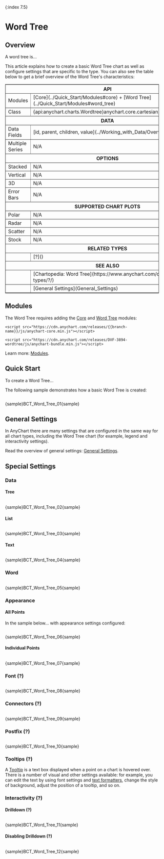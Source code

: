 {:index 7.5}
# Word Tree

## Overview

A word tree is...

This article explains how to create a basic Word Tree chart as well as configure settings that are specific to the type. You can also see the table below to get a brief overview of the Word Tree's characteristics:

<table border="1" class="seriesTABLE">
<tr><th colspan=2>API</th></tr>
<tr><td>Modules</td><td>[Core](../Quick_Start/Modules#core) + [Word Tree](../Quick_Start/Modules#word_tree)</td></tr>
<tr><td>Class</td><td>{api:anychart.charts.Wordtree}anychart.core.cartesian.series.Wordtree{api}</td></tr>
<tr><th colspan=2>DATA</th></tr>
<tr><td>Data Fields</td><td>[id, parent, children, value](../Working_with_Data/Overview)</td></tr>
<tr><td>Multiple Series</td><td>N/A</td></tr>
<tr><th colspan=2>OPTIONS</th></tr>
<tr><td>Stacked</td><td>N/A</td></tr>
<tr><td>Vertical</td><td>N/A</td></tr>
<tr><td>3D</td><td>N/A</td></tr>
<tr><td>Error Bars</td><td>N/A</td></tr>
<tr><th colspan=2>SUPPORTED CHART PLOTS</th></tr>
<tr><td>Polar</td><td>N/A</td></tr>
<tr><td>Radar</td><td>N/A</td></tr>
<tr><td>Scatter</td><td>N/A</td></tr>
<tr><td>Stock</td><td>N/A</td></tr>
<tr><th colspan=2>RELATED TYPES</th></tr>
<tr><td></td><td>[?]()</td></tr>
<tr><th colspan=2>SEE ALSO</th></tr>
<tr><td></td><td>[Chartopedia: Word Tree](https://www.anychart.com/chartopedia/chart-types/?/)</td></tr>
<tr><td></td><td>[General Settings](General_Settings)</td></tr>
</table>

## Modules

The Word Tree requires adding the [Core](../Quick_Start/Modules#core) and [Word Tree](../Quick_Start/Modules#wordtree) modules:

```
<script src="https://cdn.anychart.com/releases/{{branch-name}}/js/anychart-core.min.js"></script>
```

```
<script src="https://cdn.anychart.com/releases/DVF-3894-wordtree/js/anychart-bundle.min.js"></script>
```

Learn more: [Modules](../Quick_Start/Modules).

## Quick Start

To create a Word Tree...

The following sample demonstrates how a basic Word Tree is created:

```

```

{sample}BCT\_Word\_Tree\_01{sample}

## General Settings

In AnyChart there are many settings that are configured in the same way for all chart types, including the Word Tree chart (for example, legend and interactivity settings).

Read the overview of general settings: [General Settings](General_Settings).

## Special Settings

### Data

#### Tree

```

```

{sample}BCT\_Word\_Tree\_02{sample}

#### List

```

```

{sample}BCT\_Word\_Tree\_03{sample}

#### Text

```

```

{sample}BCT\_Word\_Tree\_04{sample}


### Word

```

```

{sample}BCT\_Word\_Tree\_05{sample}


### Appearance

#### All Points

In the sample below... with appearance settings configured:

```

```

{sample}BCT\_Word\_Tree\_06{sample}

#### Individual Points

```

```

{sample}BCT\_Word\_Tree\_07{sample}

### Font (?)

```

```

{sample}BCT\_Word\_Tree\_08{sample}

### Connectors (?)

```

```

{sample}BCT\_Word\_Tree\_09{sample}

### Postfix (?)

```

```

{sample}BCT\_Word\_Tree\_10{sample}

### Tooltips (?)

A [Tooltip](../Common_Settings/Tooltip) is a text box displayed when a point on a chart is hovered over. There is a number of visual and other settings available: for example, you can edit the text by using font settings and [text formatters](../Common_Settings/Text_Formatters), change the style of background, adjust the position of a tooltip, and so on.

### Interactivity (?)

#### Drilldown (?)

```

```

{sample}BCT\_Word\_Tree\_11{sample}

#### Disabling Drilldown (?)

```

```

{sample}BCT\_Word\_Tree\_12{sample}